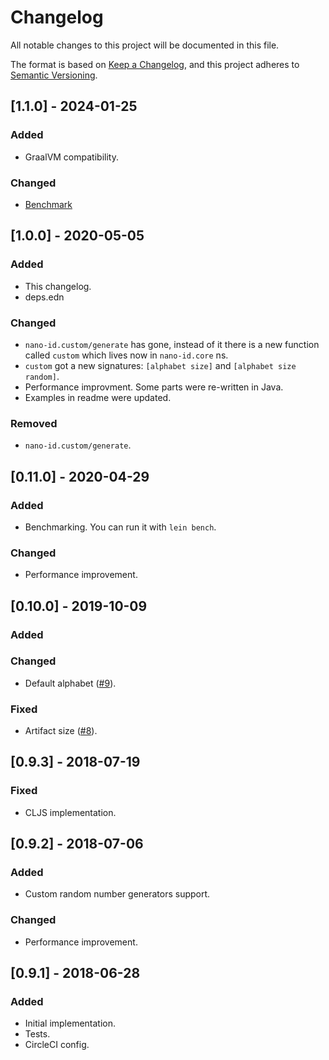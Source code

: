 # Changelog
All notable changes to this project will be documented in this file.

The format is based on [Keep a Changelog](https://keepachangelog.com/en/1.0.0/),
and this project adheres to [Semantic Versioning](https://semver.org/spec/v2.0.0.html).

## [1.1.0] - 2024-01-25
### Added
- GraalVM compatibility.

### Changed
- [Benchmark](https://github.com/zelark/nano-id/blob/master/README.md#benchmark)

## [1.0.0] - 2020-05-05
### Added
- This changelog.
- deps.edn

### Changed
- `nano-id.custom/generate` has gone, instead of it there is a new function called `custom` which lives now in `nano-id.core` ns.
- `custom` got a new signatures: `[alphabet size]` and `[alphabet size random]`.
- Performance improvment. Some parts were re-written in Java.
- Examples in readme were updated.

### Removed 
- `nano-id.custom/generate`.

## [0.11.0] - 2020-04-29
### Added
- Benchmarking. You can run it with `lein bench`.

### Changed
- Performance improvement.


## [0.10.0] - 2019-10-09
### Added
### Changed
- Default alphabet ([#9](https://github.com/zelark/nano-id/pull/9)).

### Fixed
- Artifact size ([#8](https://github.com/zelark/nano-id/issues/8)).


## [0.9.3] - 2018-07-19
### Fixed
- CLJS implementation.

## [0.9.2] - 2018-07-06
### Added
- Custom random number generators support.

### Changed
- Performance improvement.


## [0.9.1] - 2018-06-28
### Added
- Initial implementation.
- Tests.
- CircleCI config.
